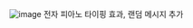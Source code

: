 ![image](https://github.com/hj595959/pink_piano/assets/104721195/bc8b2348-b0b9-4a33-837a-86f6f4548692)
전자 피아노
타이핑 효과, 랜덤 메시지 추가
